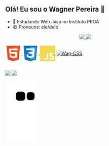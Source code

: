 ## Olá! Eu sou o Wagner Pereira 👋

- 🌱 Estudando Web Java no Instituto PROA
- 😄 Pronouns: ele/dele

<div align="center">
  <a href="https://github.com/wagnerpereiradev">
  <img height="150em" src="https://github-readme-stats.vercel.app/api?username=wagnerpereiradev&show_icons=true&include_all_commits=true&count_private=true&text_color=ffffff&title_color=ffee32&icon_color=ffd100&bg_color=080708&border_color=ffd100&border_radius=20px"/>
  <img height="150em" src="https://github-readme-stats.vercel.app/api/top-langs/?username=wagnerpereiradev&layout=compact&langs_count=7&text_color=ffffff&title_color=ffee32&bg_color=080708&border_radius=20px&border_color=ffd100"/>
</div>
  
<div style="display: inline_block"><br>
  <img align="center" alt="Wag-HTML" width="50" src="https://raw.githubusercontent.com/devicons/devicon/master/icons/html5/html5-original.svg">
  <img align="center" alt="Wag-CSS" width="50" src="https://raw.githubusercontent.com/devicons/devicon/master/icons/css3/css3-original.svg">
  <img align="center" alt="Wag-JS" width="50" src="https://raw.githubusercontent.com/devicons/devicon/master/icons/javascript/javascript-plain.svg">
  <img align="center" alt="Wag-CSS" width="50" src="https://cdn.jsdelivr.net/gh/devicons/devicon/icons/react/react-original-wordmark.svg"/>
</div> 

##
  
<div>
  <a href = "mailto:wagnerdev9@gmail.com"><img src="https://img.shields.io/badge/Gmail-000000?style=for-the-badge&logo=gmail&logoColor=ffd100" target="_blank"></a>
  <a href="https://www.linkedin.com/in/owrp/" target="_blank"><img src="https://img.shields.io/badge/LinkedIn-000000?style=for-the-badge&logo=linkedin&logoColor=ffd100" target="_blank"></a> 
    
</div>
  
![Snake animation](https://github.com/wagnerpereiradev/wagnerpereiradev/blob/output/github-contribution-grid-snake.svg)
